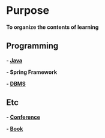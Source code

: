 # Purpose
**To organize the contents of learning**

## Programming
**- [Java](https://github.com/pkgonan/What-I-Learned/tree/master/Programming/Java)**

**- Spring Framework**

**- [DBMS](https://github.com/pkgonan/What-I-Learned/tree/master/Programming/DBMS)**


## Etc
**- [Conference](https://github.com/pkgonan/What-I-Learned/tree/master/Etc/Conference)**

**- [Book](https://github.com/pkgonan/What-I-Learned/tree/master/Etc/Book)**

